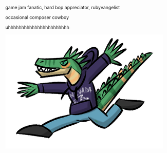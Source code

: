 game jam fanatic, hard bop appreciator, rubyvangelist

occasional composer cowboy

uhhhhhhhhhhhhhhhhhhhhhhh

![(spinopsys)](crocogator.png)

